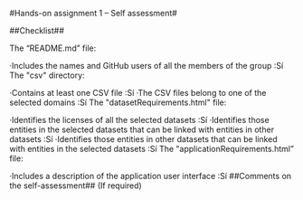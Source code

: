 #Hands-on assignment 1 – Self assessment#

##Checklist##

The “README.md” file:

 ·Includes the names and GitHub users of all the members of the group :Sí
The "csv" directory:

 ·Contains at least one CSV file :Sí
 ·The CSV files belong to one of the selected domains :Sí
The "datasetRequirements.html" file:

 ·Identifies the licenses of all the selected datasets :Sí
 ·Identifies those entities in the selected datasets that can be linked with entities in other datasets :Sí
 ·Identifies those entities in other datasets that can be linked with entities in the selected datasets :Sí
The "applicationRequirements.html” file:

 ·Includes a description of the application user interface :Sí
##Comments on the self-assessment## (If required)